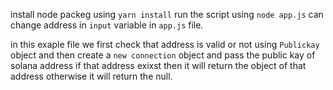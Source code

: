 install node packeg using ```yarn install```
run the script using ```node app.js```
can change address in ```input``` variable in ```app.js``` file.

in this exaple file we first check that address is valid or not using ```Publickay``` object and then create a ```new connection``` object and pass the public kay of solana address if that address exixst then it will return the object of that address otherwise it will return the null.